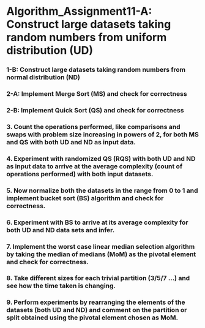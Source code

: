# Algorithm_Assignment11-A: Construct large datasets taking random numbers from uniform distribution (UD)

### 1-B: Construct large datasets taking random numbers from normal distribution (ND)

### 2-A: Implement Merge Sort (MS) and check for correctness

### 2-B: Implement Quick Sort (QS) and check for correctness

### 3. Count the operations performed, like comparisons and swaps with problem size increasing in powers of 2, for both MS and QS with both UD and ND as input data.

### 4. Experiment with randomized QS (RQS) with both UD and ND as input data to arrive at the average complexity (count of operations performed) with both input datasets.

### 5. Now normalize both the datasets in the range from 0 to 1 and implement bucket sort (BS) algorithm and check for correctness.

### 6. Experiment with BS to arrive at its average complexity for both UD and ND data sets and infer.

### 7. Implement the worst case linear median selection algorithm by taking the median of medians (MoM) as the pivotal element and check for correctness.

### 8. Take different sizes for each trivial partition (3/5/7 ...) and see how the time taken is changing.

### 9. Perform experiments by rearranging the elements of the datasets (both UD and ND) and comment on the partition or split obtained using the pivotal element chosen as MoM.
